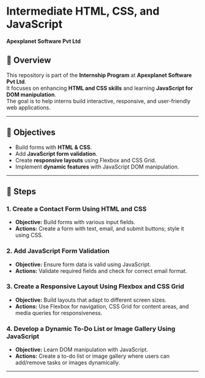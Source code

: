 # Intermediate HTML, CSS, and JavaScript  
**Apexplanet Software Pvt Ltd**

## 📌 Overview  
This repository is part of the **Internship Program** at **Apexplanet Software Pvt Ltd**.  
It focuses on enhancing **HTML and CSS skills** and learning **JavaScript for DOM manipulation**.  
The goal is to help interns build interactive, responsive, and user-friendly web applications.  

---

## 🎯 Objectives  
- Build forms with **HTML & CSS**.  
- Add **JavaScript form validation**.  
- Create **responsive layouts** using Flexbox and CSS Grid.  
- Implement **dynamic features** with JavaScript DOM manipulation.  

---

## 🚀 Steps  

### 1. Create a Contact Form Using HTML and CSS  
- **Objective:** Build forms with various input fields.  
- **Actions:** Create a form with text, email, and submit buttons; style it using CSS.  

### 2. Add JavaScript Form Validation  
- **Objective:** Ensure form data is valid using JavaScript.  
- **Actions:** Validate required fields and check for correct email format.  

### 3. Create a Responsive Layout Using Flexbox and CSS Grid  
- **Objective:** Build layouts that adapt to different screen sizes.  
- **Actions:** Use Flexbox for navigation, CSS Grid for content areas, and media queries for responsiveness.  

### 4. Develop a Dynamic To-Do List or Image Gallery Using JavaScript  
- **Objective:** Learn DOM manipulation with JavaScript.  
- **Actions:** Create a to-do list or image gallery where users can add/remove tasks or images dynamically.  

---
